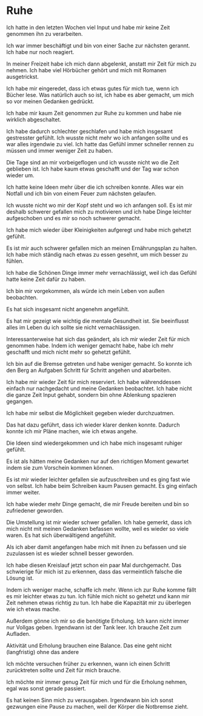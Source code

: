 # Ruhe

Ich hatte in den letzten Wochen viel Input und habe mir keine Zeit genommen ihn zu verarbeiten.

Ich war immer beschäftigt und bin von einer Sache zur nächsten gerannt. Ich habe nur noch reagiert. 

In meiner Freizeit habe ich mich dann abgelenkt, anstatt mir Zeit für mich zu nehmen. Ich habe viel Hörbücher gehört und mich mit Romanen ausgetrickst. 

Ich habe mir eingeredet, dass ich etwas gutes für mich tue, wenn ich Bücher lese. Was natürlich auch so ist, ich habe es aber gemacht, um mich so vor meinen Gedanken gedrückt.

Ich habe mir kaum Zeit genommen zur Ruhe zu kommen und habe nie wirklich abgeschaltet.

Ich habe dadurch schlechter geschlafen und habe mich insgesamt gestresster gefühlt. Ich wusste nicht mehr wo ich anfangen sollte und es war alles irgendwie zu viel. Ich hatte das Gefühl immer schneller rennen zu müssen und immer weniger Zeit zu haben.

Die Tage sind an mir vorbeigeflogen und ich wusste nicht wo die Zeit geblieben ist. Ich habe kaum etwas geschafft und der Tag war schon wieder um.

Ich hatte keine Ideen mehr über die ich schreiben konnte. Alles war ein Notfall und ich bin von einem Feuer zum nächsten gelaufen.

Ich wusste nicht wo mir der Kopf steht und wo ich anfangen soll. Es ist mir deshalb schwerer gefallen mich zu motivieren und ich habe Dinge leichter aufgeschoben und es mir so noch schwerer gemacht.

Ich habe mich wieder über Kleinigkeiten aufgeregt und habe mich gehetzt gefühlt.

Es ist mir auch schwerer gefallen mich an meinen Ernährungsplan zu halten. Ich habe mich ständig nach etwas zu essen gesehnt, um mich besser zu fühlen.

Ich habe die Schönen Dinge immer mehr vernachlässigt, weil ich das Gefühl hatte keine Zeit dafür zu haben.

Ich bin mir vorgekommen, als würde ich mein Leben von außen beobachten.

Es hat sich insgesamt nicht angenehm angefühlt.

Es hat mir gezeigt wie wichtig die mentale Gesundheit ist. Sie beeinflusst alles im Leben du ich sollte sie nicht vernachlässigen.

Interessanterweise hat sich das geändert, als ich mir wieder Zeit für mich genommen habe. Indem ich weniger gemacht habe, habe ich mehr geschafft und mich nicht mehr so gehetzt gefühlt. 

Ich bin auf die Bremse getreten und habe weniger gemacht. So konnte ich den Berg an Aufgaben Schritt für Schritt angehen und abarbeiten.

Ich habe mir wieder Zeit für mich reserviert. Ich habe währenddessen einfach nur nachgedacht und meine Gedanken beobachtet. Ich habe nicht die ganze Zeit Input gehabt, sondern bin ohne Ablenkung spazieren gegangen.

Ich habe mir selbst die Möglichkeit gegeben wieder durchzuatmen.

Das hat dazu geführt, dass ich wieder klarer denken konnte. Dadurch konnte ich mir Pläne machen, wie ich etwas angehe. 

Die Ideen sind wiedergekommen und ich habe mich insgesamt ruhiger gefühlt. 

Es ist als hätten meine Gedanken nur auf den richtigen Moment gewartet indem sie zum Vorschein kommen können.

Es ist mir wieder leichter gefallen sie aufzuschreiben und es ging fast wie von selbst. Ich habe beim Schreiben kaum Pausen gemacht. Es ging einfach immer weiter.

Ich habe wieder mehr Dinge gemacht, die mir Freude bereiten und bin so zufriedener geworden.

Die Umstellung ist mir wieder schwer gefallen. Ich habe gemerkt, dass ich mich nicht mit meinen Gedanken befassen wollte, weil es wieder so viele waren. Es hat sich überwältigend angefühlt.

Als ich aber damit angefangen habe mich mit ihnen zu befassen und sie zuzulassen ist es wieder schnell besser geworden.

Ich habe diesen Kreislauf jetzt schon ein paar Mal durchgemacht. Das schwierige für mich ist zu erkennen, dass das vermeintlich falsche die Lösung ist.

Indem ich weniger mache, schaffe ich mehr. Wenn ich zur Ruhe komme fällt es mir leichter etwas zu tun. Ich fühle mich nicht so gehetzt und kann mir Zeit nehmen etwas richtig zu tun. Ich habe die Kapazität mir zu überlegen wie ich etwas mache.

Außerdem gönne ich mir so die benötigte Erholung. Ich kann nicht immer nur Vollgas geben. Irgendwann ist der Tank leer. Ich brauche Zeit zum Aufladen.

Aktivität und Erholung brauchen eine Balance. Das eine geht nicht (langfristig) ohne das andere

Ich möchte versuchen früher zu erkennen, wann ich einen Schritt zurücktreten sollte und Zeit für mich brauche.

Ich möchte mir immer genug Zeit für mich und für die Erholung nehmen, egal was sonst gerade passiert.

Es hat keinen Sinn mich zu verausgaben. Irgendwann bin ich sonst gezwungen eine Pause zu machen, weil der Körper die Notbremse zieht.